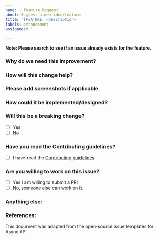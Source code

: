 ```yaml
---
name: 💡 Feature Request
about: Suggest a new idea/feature
title: '[FEATURE] <description>'
labels: enhancement
assignees: ''

---
```



**Note: Please search to see if an issue already exists for the feature.**


### Why do we need this improvement?
<!-- Why do we need this improvement? -->

### How will this change help?
<!-- How will this change help? -->

### Please add screenshots if applicable
<!-- Please add screenshots if applicable -->

### How could it be implemented/designed?
<!-- How will it be implemented/designed? -->

### Will this be a breaking change?
<!-- Will this be a breaking change? -->
- [ ] Yes
- [ ] No

### Have you read the Contributing guidelines?
- [ ] I have read the [Contributing guidelines](https://github.com/adamghill/django-unicorn/blob/main/DEVELOPING.md)

### Are you willing to work on this issue?
<!-- This is absolutely not required, but we are happy to guide you in the contribution process. -->
- [ ] Yes I am willing to submit a PR!
- [ ] No, someone else can work on it.

### Anything else:
<!--
Links? References? Anything that will give us more context about the feature you're proposing!
-->

### References:
This document was adapted from the open-source issue templates for Async API